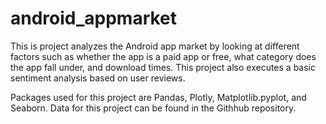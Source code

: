 # android_appmarket
This is project analyzes the Android app market by looking at different factors such as whether the app is a paid app or free, 
what category does the app fall under, and download times. This project also executes a basic sentiment analysis based on user reviews. 

Packages used for this project are Pandas, Plotly, Matplotlib.pyplot, and Seaborn. Data for this project can be found in the Githhub repository. 
